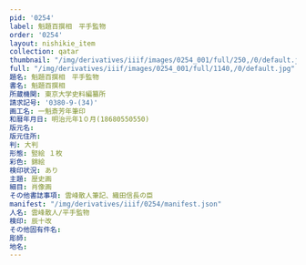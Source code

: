 ```yaml
---
pid: '0254'
label: 魁題百撰相　平手監物
order: '0254'
layout: nishikie_item
collection: qatar
thumbnail: "/img/derivatives/iiif/images/0254_001/full/250,/0/default.jpg"
full: "/img/derivatives/iiif/images/0254_001/full/1140,/0/default.jpg"
題名: 魁題百撰相　平手監物
書名: 魁題百撰相
所蔵機関: 東京大学史料編纂所
請求記号: '0380-9-(34)'
画工名: 一魁斎芳年筆印
和暦年月日: 明治元年1０月(18680550550)
版元名: 
版元住所: 
判: 大判
形態: 竪絵 １枚
彩色: 錦絵
検印状況: あり
主題: 歴史画
細目: 肖像画
その他書誌事項: 雲峰散人筆記、織田信長の臣
manifest: "/img/derivatives/iiif/0254/manifest.json"
人名: 雲峰散人/平手監物
検印: 辰十改
その他固有件名: 
彫師: 
地名: 
---
```

